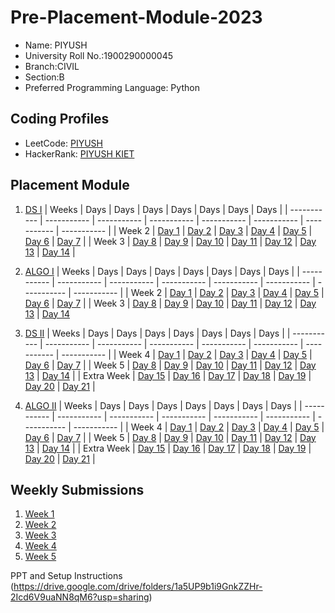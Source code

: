 # Pre-Placement-Module-2023

- Name: PIYUSH
- University Roll No.:1900290000045
- Branch:CIVIL
- Section:B
- Preferred Programming Language: Python

## Coding Profiles
- LeetCode: [PIYUSH](https://leetcode.com/user1927hp/)
- HackerRank: [PIYUSH KIET](https://www.hackerrank.com/@piyush_1923ce102)

## Placement Module
1. [DS I](https://github.com/PIYUSH2408/Pre-Placement-Module-2023/tree/main/DS%20I)
    | Weeks | Days | Days | Days | Days | Days | Days | Days |
    | ----------- | ----------- | ----------- | ----------- | ----------- | ----------- | ----------- | ----------- | 
    | Week 2 | [Day 1](https://github.com/PIYUSH2408/Pre-Placement-Module-2023/tree/main/DS%20I/Day%201) | [Day 2](https://github.com/PIYUSH2408/Pre-Placement-Module-2023/tree/main/DS%20I/Day%202) | [Day 3](https://github.com/PIYUSH2408/Pre-Placement-Module-2023/tree/main/DS%20I/Day%203) | [Day 4](https://github.com/PIYUSH2408/Pre-Placement-Module-2023/tree/main/DS%20I/Day%204) | [Day 5](https://github.com/PIYUSH2408/Pre-Placement-Module-2023/tree/main/DS%20I/Day%205) | [Day 6](https://github.com/PIYUSH2408/Pre-Placement-Module-2023/tree/main/DS%20I/Day%206) | [Day 7](https://github.com/PIYUSH2408/Pre-Placement-Module-2023/tree/main/DS%20I/Day%207) |
    | Week 3 | [Day 8](https://github.com/PIYUSH2408/Pre-Placement-Module-2023/tree/main/DS%20I/Day%208) | [Day 9](https://github.com/PIYUSH2408/Pre-Placement-Module-2023/tree/main/DS%20I/Day%209) | [Day 10](https://github.com/PIYUSH2408/Pre-Placement-Module-2023/tree/main/DS%20I/Day%2010) | [Day 11](https://github.com/PIYUSH2408/Pre-Placement-Module-2023/tree/main/DS%20I/Day%2011) | [Day 12](https://github.com/PIYUSH2408/Pre-Placement-Module-2023/tree/main/DS%20I/Day%2012) | [Day 13](https://github.com/PIYUSH2408/Pre-Placement-Module-2023/tree/main/DS%20I/Day%2013) | [Day 14](https://github.com/PIYUSH2408/Pre-Placement-Module-2023/tree/main/DS%20I/Day%2014) |
    
2. [ALGO I](https://github.com/PIYUSH2408/Pre-Placement-Module-2023/tree/main/ALGO%20I)
    | Weeks | Days | Days | Days | Days | Days | Days | Days |
    | ----------- | ----------- | ----------- | ----------- | ----------- | ----------- | ----------- | ----------- |
    | Week 2 | [Day 1](https://github.com/PIYUSH2408/Pre-Placement-Module-2023/tree/main/ALGO%20I/Day%201) | [Day 2](https://github.com/PIYUSH2408/Pre-Placement-Module-2023/tree/main/ALGO%20I/Day%202) | [Day 3](https://github.com/PIYUSH2408/Pre-Placement-Module-2023/tree/main/ALGO%20I/Day%203) | [Day 4](https://github.com/PIYUSH2408/Pre-Placement-Module-2023/tree/main/ALGO%20I/Day%204) | [Day 5](https://github.com/PIYUSH2408/Pre-Placement-Module-2023/tree/main/ALGO%20I/Day%205) | [Day 6](https://github.com/PIYUSH2408/Pre-Placement-Module-2023/tree/main/ALGO%20I/Day%206) | [Day 7](https://github.com/PIYUSH2408/Pre-Placement-Module-2023/tree/main/ALGO%20I/Day%207) |
    | Week 3 | [Day 8](https://github.com/PIYUSH2408/Pre-Placement-Module-2023/tree/main/ALGO%20I/Day%208) | [Day 9](https://github.com/PIYUSH2408/Pre-Placement-Module-2023/tree/main/ALGO%20I/Day%209) | [Day 10](https://github.com/PIYUSH2408/Pre-Placement-Module-2023/tree/main/ALGO%20I/Day%2010) | [Day 11](https://github.com/PIYUSH2408/Pre-Placement-Module-2023/tree/main/ALGO%20I/Day%2011) | [Day 12](https://github.com/PIYUSH2408/Pre-Placement-Module-2023/tree/main/ALGO%20I/Day%2012) | [Day 13](https://github.com/PIYUSH2408/Pre-Placement-Module-2023/tree/main/ALGO%20I/Day%2013) | [Day 14](https://github.com/PIYUSH2408/Pre-Placement-Module-2023/tree/main/ALGO%20I/Day%2014)  
    
3. [DS II](https://github.com/PIYUSH2408/Pre-Placement-Module-2023/tree/main/DS%20II)
    | Weeks | Days | Days | Days | Days | Days | Days | Days |
    | ----------- | ----------- | ----------- | ----------- | ----------- | ----------- | ----------- | ----------- |
    | Week 4 | [Day 1](https://github.com/PIYUSH2408/Pre-Placement-Module-2023/tree/main/DS%20II/Day%201) | [Day 2](https://github.com/PIYUSH2408/Pre-Placement-Module-2023/tree/main/DS%20II/Day%202) | [Day 3](https://github.com/PIYUSH2408/Pre-Placement-Module-2023/tree/main/DS%20II/Day%203) | [Day 4](https://github.com/PIYUSH2408/Pre-Placement-Module-2023/tree/main/DS%20II/Day%204) | [Day 5](https://github.com/PIYUSH2408/Pre-Placement-Module-2023/tree/main/DS%20II/Day%205) | [Day 6](https://github.com/PIYUSH2408/Pre-Placement-Module-2023/tree/main/DS%20II/Day%206) | [Day 7](https://github.com/PIYUSH2408/Pre-Placement-Module-2023/tree/main/DS%20II/Day%207) | 
    | Week 5 | [Day 8](https://github.com/PIYUSH2408/Pre-Placement-Module-2023/tree/main/DS%20II/Day%208) | [Day 9](https://github.com/PIYUSH2408/Pre-Placement-Module-2023/tree/main/DS%20II/Day%209) | [Day 10](https://github.com/PIYUSH2408/Pre-Placement-Module-2023/tree/main/DS%20II/Day%2010) | [Day 11](https://github.com/PIYUSH2408/Pre-Placement-Module-2023/tree/main/DS%20II/Day%2011) | [Day 12](https://github.com/PIYUSH2408/Pre-Placement-Module-2023/tree/main/DS%20II/Day%2012) | [Day 13](https://github.com/PIYUSH2408/Pre-Placement-Module-2023/tree/main/DS%20II/Day%2013) | [Day 14](https://github.com/PIYUSH2408/Pre-Placement-Module-2023/tree/main/DS%20II/Day%2014) |
    | Extra Week | [Day 15](https://github.com/PIYUSH2408/Pre-Placement-Module-2023/tree/main/DS%20II/Day%2015) | [Day 16](https://github.com/PIYUSH2408/Pre-Placement-Module-2023/tree/main/DS%20II/Day%2016) | [Day 17](https://github.com/PIYUSH2408/Pre-Placement-Module-2023/tree/main/DS%20II/Day%2017) | [Day 18](https://github.com/PIYUSH2408/Pre-Placement-Module-2023/tree/main/DS%20II/Day%2018) | [Day 19](https://github.com/PIYUSH2408/Pre-Placement-Module-2023/tree/main/DS%20II/Day%2019) | [Day 20](https://github.com/PIYUSH2408/Pre-Placement-Module-2023/tree/main/DS%20II/Day%2020) | [Day 21](https://github.com/PIYUSH2408/Pre-Placement-Module-2023/tree/main/DS%20II/Day%2021) |
    
4. [ALGO II](https://github.com/PIYUSH2408/Pre-Placement-Module-2023/tree/main/ALGO%20II)
    | Weeks | Days | Days | Days | Days | Days | Days | Days |
    | ----------- | ----------- | ----------- | ----------- | ----------- | ----------- | ----------- | ----------- |
    | Week 4 | [Day 1](https://github.com/PIYUSH2408/Pre-Placement-Module-2023/tree/main/ALGO%20II/Day%201) | [Day 2](https://github.com/PIYUSH2408/Pre-Placement-Module-2023/tree/main/ALGO%20II/Day%202) | [Day 3](https://github.com/PIYUSH2408/Pre-Placement-Module-2023/tree/main/ALGO%20II/Day%203) | [Day 4](https://github.com/PIYUSH2408/Pre-Placement-Module-2023/tree/main/ALGO%20II/Day%204) | [Day 5](https://github.com/PIYUSH2408/Pre-Placement-Module-2023/tree/main/ALGO%20II/Day%205) | [Day 6](https://github.com/PIYUSH2408/Pre-Placement-Module-2023/tree/main/ALGO%20II/Day%206) | [Day 7](https://github.com/PIYUSH2408/Pre-Placement-Module-2023/tree/main/ALGO%20II/Day%207) |
    | Week 5 | [Day 8](https://github.com/PIYUSH2408/Pre-Placement-Module-2023/tree/main/ALGO%20II/Day%208) | [Day 9](https://github.com/PIYUSH2408/Pre-Placement-Module-2023/tree/main/ALGO%20II/Day%209) | [Day 10](https://github.com/PIYUSH2408/Pre-Placement-Module-2023/tree/main/ALGO%20II/Day%2010) | [Day 11](https://github.com/PIYUSH2408/Pre-Placement-Module-2023/tree/main/ALGO%20II/Day%2011) | [Day 12](https://github.com/PIYUSH2408/Pre-Placement-Module-2023/tree/main/ALGO%20II/Day%2012) | [Day 13](https://github.com/PIYUSH2408/Pre-Placement-Module-2023/tree/main/ALGO%20II/Day%2013) | [Day 14](https://github.com/PIYUSH2408/Pre-Placement-Module-2023/tree/main/ALGO%20II/Day%2014) |
    | Extra Week | [Day 15](https://github.com/PIYUSH2408/Pre-Placement-Module-2023/tree/main/ALGO%20II/Day%2015) | [Day 16](https://github.com/PIYUSH2408/Pre-Placement-Module-2023/tree/main/ALGO%20II/Day%2016) | [Day 17](https://github.com/PIYUSH2408/Pre-Placement-Module-2023/tree/main/ALGO%20II/Day%2017) | [Day 18](https://github.com/PIYUSH2408/Pre-Placement-Module-2023/tree/main/ALGO%20II/Day%2018) | [Day 19](https://github.com/PIYUSH2408/Pre-Placement-Module-2023/tree/main/ALGO%20II/Day%2019) | [Day 20](https://github.com/PIYUSH2408/Pre-Placement-Module-2023/tree/main/ALGO%20II/Day%2020) | [Day 21](https://github.com/PIYUSH2408/Pre-Placement-Module-2023/tree/main/ALGO%20II/Day%2021) |

## Weekly Submissions
1. [Week 1](https://github.com/PIYUSH2408/Pre-Placement-Module-2023/tree/main/Weekly%20Submissions/Week%201)
2. [Week 2](https://github.com/PIYUSH2408/Pre-Placement-Module-2023/tree/main/Weekly%20Submissions/Week%202)
3. [Week 3](https://github.com/PIYUSH2408/Pre-Placement-Module-2023/tree/main/Weekly%20Submissions/Week%203)
4. [Week 4](https://github.com/PIYUSH2408/Pre-Placement-Module-2023/tree/main/Weekly%20Submissions/Week%204)
5. [Week 5](https://github.com/PIYUSH2408/Pre-Placement-Module-2023/tree/main/Weekly%20Submissions/Week%205)


PPT and Setup Instructions    
(https://drive.google.com/drive/folders/1a5UP9b1i9GnkZZHr-2Icd6V9uaNN8qM6?usp=sharing)
